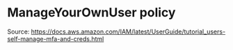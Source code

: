 # ManageYourOwnUser policy

Source: https://docs.aws.amazon.com/IAM/latest/UserGuide/tutorial_users-self-manage-mfa-and-creds.html

